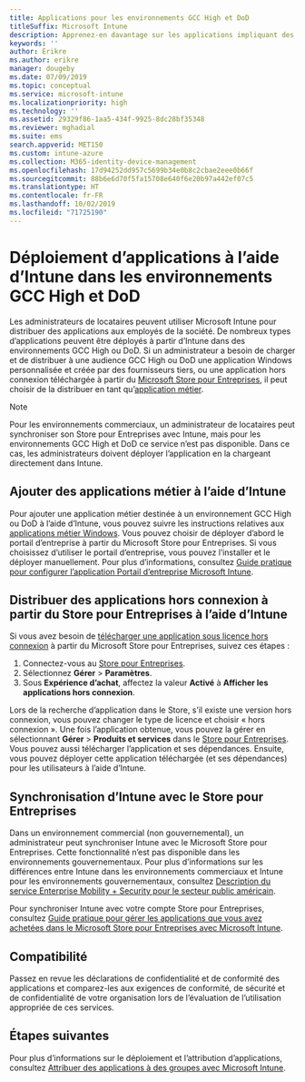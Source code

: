 ```yaml
---
title: Applications pour les environnements GCC High et DoD
titleSuffix: Microsoft Intune
description: Apprenez-en davantage sur les applications impliquant des environnements GCC High et DoD à l’aide de Microsoft Intune.
keywords: ''
author: Erikre
ms.author: erikre
manager: dougeby
ms.date: 07/09/2019
ms.topic: conceptual
ms.service: microsoft-intune
ms.localizationpriority: high
ms.technology: ''
ms.assetid: 29329f86-1aa5-434f-9925-8dc28bf35348
ms.reviewer: mghadial
ms.suite: ems
search.appverid: MET150
ms.custom: intune-azure
ms.collection: M365-identity-device-management
ms.openlocfilehash: 17d94252dd957c5699b34e0b8c2cbae2eee0b66f
ms.sourcegitcommit: 88b6e6d70f5fa15708e640f6e20b97a442ef07c5
ms.translationtype: HT
ms.contentlocale: fr-FR
ms.lasthandoff: 10/02/2019
ms.locfileid: "71725190"
---
```

# <a name="deploying-apps-using-intune-on-the-gcc-high-and-dod-environments"></a>Déploiement d’applications à l’aide d’Intune dans les environnements GCC High et DoD 

Les administrateurs de locataires peuvent utiliser Microsoft Intune pour distribuer des applications aux employés de la société. De nombreux types d’applications peuvent être déployés à partir d’Intune dans des environnements GCC High ou DoD. Si un administrateur a besoin de charger et de distribuer à une audience GCC High ou DoD une application Windows personnalisée et créée par des fournisseurs tiers, ou une application hors connexion téléchargée à partir du [Microsoft Store pour Entreprises](https://businessstore.microsoft.com/store), il peut choisir de la distribuer en tant qu’[application métier](apps-add.md#app-types-in-microsoft-intune).  

> [!NOTE]
> Pour les environnements commerciaux, un administrateur de locataires peut synchroniser son Store pour Entreprises avec Intune, mais pour les environnements GCC High et DoD ce service n’est pas disponible. Dans ce cas, les administrateurs doivent déployer l’application en la chargeant directement dans Intune.  

## <a name="add-line-of-business-apps-using-intune"></a>Ajouter des applications métier à l’aide d’Intune 

Pour ajouter une application métier destinée à un environnement GCC High ou DoD à l’aide d’Intune, vous pouvez suivre les instructions relatives aux [applications métier Windows](lob-apps-windows.md). Vous pouvez choisir de déployer d’abord le portail d’entreprise à partir du Microsoft Store pour Entreprises. Si vous choisissez d’utiliser le portail d’entreprise, vous pouvez l’installer et le déployer manuellement. Pour plus d’informations, consultez [Guide pratique pour configurer l’application Portail d’entreprise Microsoft Intune](company-portal-app.md). 

## <a name="distribute-offline-apps-from-the-store-for-business-using-intune"></a>Distribuer des applications hors connexion à partir du Store pour Entreprises à l’aide d’Intune  

Si vous avez besoin de [télécharger une application sous licence hors connexion](https://docs.microsoft.com/microsoft-store/distribute-offline-apps#download-an-offline-licensed-app) à partir du Microsoft Store pour Entreprises, suivez ces étapes : 

1. Connectez-vous au [Store pour Entreprises](https://businessstore.microsoft.com/).
2. Sélectionnez **Gérer** > **Paramètres**.
3. Sous **Expérience d’achat**, affectez la valeur **Activé** à **Afficher les applications hors connexion**.

Lors de la recherche d’application dans le Store, s’il existe une version hors connexion, vous pouvez changer le type de licence et choisir « hors connexion ». Une fois l’application obtenue, vous pouvez la gérer en sélectionnant **Gérer** > **Produits et services** dans le [Store pour Entreprises](https://businessstore.microsoft.com/). Vous pouvez aussi télécharger l’application et ses dépendances. Ensuite, vous pouvez déployer cette application téléchargée (et ses dépendances) pour les utilisateurs à l’aide d’Intune.  

## <a name="syncing-intune-to-the-store-for-business"></a>Synchronisation d’Intune avec le Store pour Entreprises 

Dans un environnement commercial (non gouvernemental), un administrateur peut synchroniser Intune avec le Microsoft Store pour Entreprises. Cette fonctionnalité n’est pas disponible dans les environnements gouvernementaux. Pour plus d’informations sur les différences entre Intune dans les environnements commerciaux et Intune pour les environnements gouvernementaux, consultez [Description du service Enterprise Mobility + Security pour le secteur public américain](https://docs.microsoft.com/enterprise-mobility-security/solutions/ems-govt-service-description).  

Pour synchroniser Intune avec votre compte Store pour Entreprises, consultez [Guide pratique pour gérer les applications que vous avez achetées dans le Microsoft Store pour Entreprises avec Microsoft Intune](windows-store-for-business.md).  

## <a name="compliance"></a>Compatibilité 

Passez en revue les déclarations de confidentialité et de conformité des applications et comparez-les aux exigences de conformité, de sécurité et de confidentialité de votre organisation lors de l’évaluation de l’utilisation appropriée de ces services.   

## <a name="next-steps"></a>Étapes suivantes

Pour plus d’informations sur le déploiement et l’attribution d’applications, consultez [Attribuer des applications à des groupes avec Microsoft Intune](apps-deploy.md).

 
